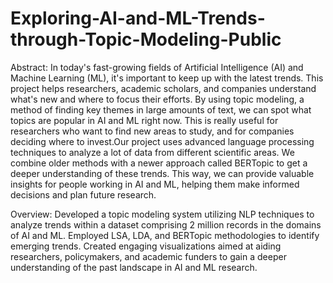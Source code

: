 # Exploring-AI-and-ML-Trends-through-Topic-Modeling-Public

Abstract: In today's fast-growing fields of Artificial Intelligence (AI) and Machine Learning (ML), it's important to keep up with the latest trends. This project helps researchers, academic scholars, and companies understand what's new and where to focus their efforts. By using topic modeling, a method of finding key themes in large amounts of text, we can spot what topics are popular in AI and ML right now. This is really useful for researchers who want to find new areas to study, and for companies deciding where to invest.Our project uses advanced language processing techniques to analyze a lot of data from different scientific areas. We combine older methods with a newer approach called BERTopic to get a deeper understanding of these trends. This way, we can provide valuable insights for people working in AI and ML, helping them make informed decisions and plan future research.

Overview: Developed a topic modeling system utilizing NLP techniques to analyze trends within a dataset comprising 2 million records in the domains of AI and ML. Employed LSA, LDA, and BERTopic methodologies to identify emerging trends. Created engaging visualizations aimed at aiding researchers, policymakers, and academic funders to gain a deeper understanding of the past landscape in AI and ML research.
